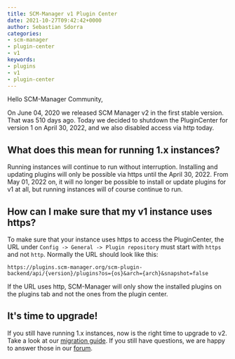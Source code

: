 ```yaml
---
title: SCM-Manager v1 Plugin Center
date: 2021-10-27T09:42:42+0000
author: Sebastian Sdorra
categories:
- scm-manager
- plugin-center
- v1
keywords:
- plugins
- v1
- plugin-center
---
```


Hello SCM-Manager Community,

On June 04, 2020 we released SCM Manager v2 in the first stable version. That was 510 days ago.
Today we decided to shutdown the PluginCenter for version 1 on April 30, 2022, and we also disabled access via http today.

## What does this mean for running 1.x instances?

Running instances will continue to run without interruption.
Installing and updating plugins will only be possible via https until the April 30, 2022. 
From May 01, 2022 on, it will no longer be possible to install or update plugins for v1 at all, but running instances will of course continue to run.

## How can I make sure that my v1 instance uses https?

To make sure that your instance uses https to access the PluginCenter, the URL under `Config -> General -> Plugin repository` must start with `https` and not `http`. Normally the URL should look like this:

```text
https://plugins.scm-manager.org/scm-plugin-backend/api/{version}/plugins?os={os}&arch={arch}&snapshot=false
```

If the URL uses http, SCM-Manager will only show the installed plugins on the plugins tab and not the ones from the plugin center.

## It's time to upgrade!
If you still have running 1.x instances, now is the right time to upgrade to v2. Take a look at our [migration guide](/docs/latest/en/migrate-scm-manager-from-v1/).
If you still have questions, we are happy to answer those in our [forum](https://community.cloudogu.com/c/scm-manager/19).

